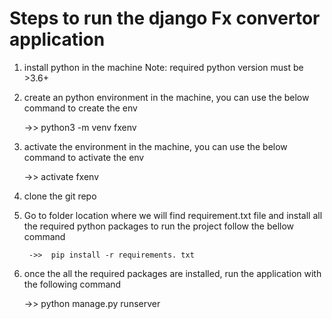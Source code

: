 
# Steps to run the django Fx convertor application 

1. install python in the machine 
    Note: required python version must be >3.6+

2. create an python environment in the machine, 
    you can use the below command to create the env
    
    ->> python3 -m venv fxenv

3. activate the environment in the machine,
    you can use the below command to activate the env 
    
    ->> activate fxenv 

4. clone the git repo 


5. Go to folder location where we will find requirement.txt file and install all the required python packages to run the project 
    follow the bellow command 

        ->>  pip install -r requirements. txt

6. once the all the required packages are installed, run the application with the following command 

    ->> python manage.py runserver



